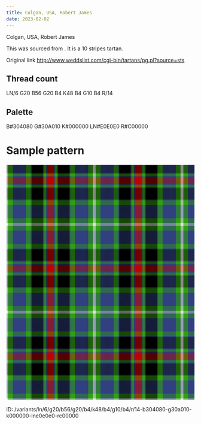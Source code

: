 ```yaml
---
title: Colgan, USA, Robert James
date: 2023-02-02
---
```

Colgan, USA, Robert James

This was sourced from <no value>.  It is a 10 stripes tartan.

Original link http://www.weddslist.com/cgi-bin/tartans/pg.pl?source=sts

## Thread count
LN/6 G20 B56 G20 B4 K48 B4 G10 B4 R/14

## Palette
B#304080 G#30A010 K#000000 LN#E0E0E0 R#C00000

# Sample pattern

![Tartan detail](tartan.png "LN/6 G20 B56 G20 B4 K48 B4 G10 B4 R/14 tartan")

ID: /variants/ln/6/g20/b56/g20/b4/k48/b4/g10/b4/r/14-b304080-g30a010-k000000-lne0e0e0-rc00000